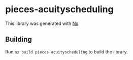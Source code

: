 # pieces-acuityscheduling

This library was generated with [Nx](https://nx.dev).

## Building

Run `nx build pieces-acuityscheduling` to build the library.